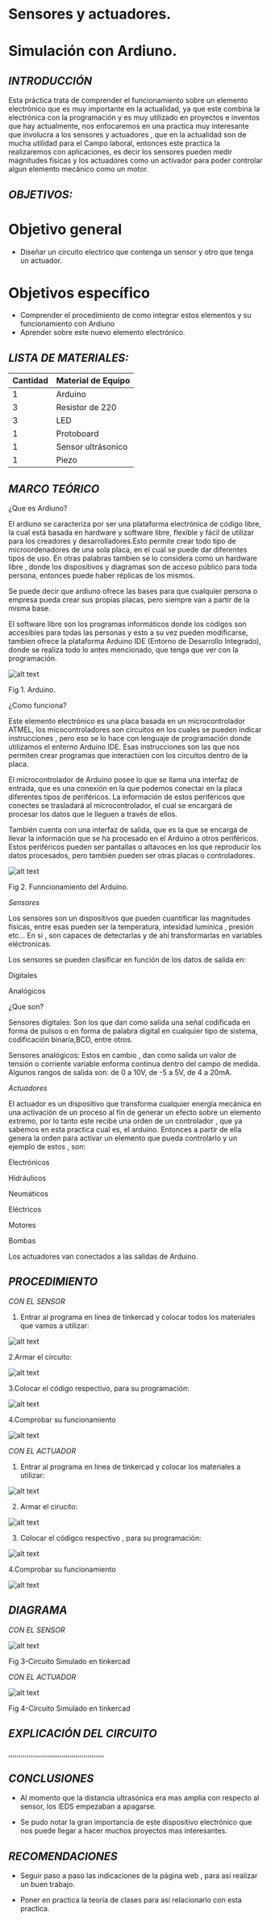 # Sensores y actuadores.
# Simulación con Ardiuno.
## *INTRODUCCIÓN*
Esta práctica trata de comprender el funcionamiento sobre un elemento electrónico que es muy importante en la actualidad, ya que este combina la electrónica con la programación y es muy utilizado en proyectos e inventos que hay actualmente, nos enfocaremos en una practica muy interesante que involucra a los sensores y actuadores , que en la actualidad son de mucha utilidad para el Campo laboral, entonces este practica la realizaremos con aplicaciones, es decir los sensores pueden medir magnitudes físicas  y los actuadores como un activador para poder controlar algun elemento mecánico como un motor.
## *OBJETIVOS:*

# Objetivo general
- Diseñar un circuito electrico que contenga un sensor y otro que tenga un actuador.

# Objetivos específico
- Comprender el procedimiento de como integrar estos elementos y su funcionamiento con Ardiuno
- Aprender sobre este nuevo elemento electrónico.

## *LISTA DE MATERIALES:*

| Cantidad | Material de Equipo |
| ------------- | ------------- |
| 1  | Arduino |
|  3 | Resistor de 220  |
|  3 | LED    |
| 1  | Protoboard      |
| 1  | Sensor ultrásonico| 
|1   | Piezo  |
## *MARCO TEÓRICO*
¿Que es Ardiuno?

El ardiuno se caracteriza por ser una plataforma electrónica de código libre, la cual está basada en hardware y software libre, flexible y fácil de utilizar para los creadores y desarrolladores.Esto permite crear todo tipo de microordenadores de una sola placa, en el cual se puede dar diferentes tipos de uso.
En otras palabras tambien se lo considera como un hardware libre , donde los dispositivos y diagramas son de acceso público para toda persona, entonces puede haber réplicas de los mismos.

Se puede decir que ardiuno ofrece las bases para que cualquier persona o empresa pueda crear sus propias placas, pero siempre van a partir de la misma base.

El software libre son los programas informáticos donde los códigos son accesibles para todas las personas y esto a su vez pueden modificarse, tambien ofrece la plataforma Arduino IDE (Entorno de Desarrollo Integrado), donde se realiza todo lo antes mencionado, que tenga que ver con la programación.


![alt text](https://github.com/Kevi7k/Trabajo-Extra/blob/master/im%C3%A1genes/arduino.jpg)

Fig 1. Arduino.


¿Como funciona?

Este elemento electrónico es una placa basada en un microcontrolador ATMEL, los micocontroladores son circuitos en los cuales se pueden indicar instrucciones , pero eso se lo hace con lenguaje de programación donde utilizamos el enterno Arduino IDE. Esas instrucciones son las que nos permiten crear programas que interactúen con los circuitos dentro de la placa.

El microcontrolador de Arduino posee lo que se llama una interfaz de entrada, que es una conexión en la que podemos conectar en la placa diferentes tipos de periféricos. La información de estos periféricos que conectes se trasladará al microcontrolador, el cual se encargará de procesar los datos que le lleguen a través de ellos.

También cuenta con una interfaz de salida, que es la que se encarga de llevar la información que se ha procesado en el Arduino a otros periféricos. Estos periféricos pueden ser pantallas o altavoces en los que reproducir los datos procesados, pero también pueden ser otras placas o controladores.

![alt text](https://github.com/Kevi7k/Trabajo-Extra/blob/master/im%C3%A1genes/como%20funciona.jpg)

Fig 2. Funncionamiento del Arduino.

*Sensores*

Los sensores son un dispositivos que pueden cuantificar las magnitudes físicas, entre esas pueden ser la temperatura, intesidad lumínica , presión etc...
En si , son capaces de detectarlas y de ahí transformarlas en  variables eléctronicas.


Los sensores se pueden clasificar en función de los datos de salida en:

Digitales

Analógicos

¿Que son?

Sensores digitales: Son los que dan como salida una señal codificada en forma de pulsos o en forma de palabra digital en cualquier tipo de sistema, codificación binaria,BCD, entre otros.

Sensores analógicos: Estos en cambio , dan como salida un  valor de tensión o corriente variable enforma continua dentro del campo de medida. Algunos rangos de salida son: 
de  0 a 10V, de -5 a 5V, de 4 a 20mA.

*Actuadores*

El actuador es un dispositivo que transforma cualquier energía mecánica en una activación de un proceso al fin de generar un efecto sobre un elemento extremo, por lo tanto este recibe una orden de un controlador , que ya sabemos en esta practica cual es, el arduino. Entonces a partir de ella genera la orden para activar un elemento que pueda controlarlo y un ejemplo de estos , son:

Electrónicos

Hidráulicos

Neumáticos

Eléctricos

Motores

Bombas

Los actuadores van conectados a las salidas de Arduino.


## *PROCEDIMIENTO*
*CON EL SENSOR*

1. Entrar al programa en linea de tinkercad y colocar todos los materiales que vamos a utilizar:

![alt text](https://github.com/Kevi7k/Trabajo-Extra/blob/master/im%C3%A1genes/Paso%201.png)

2.Armar el circuito:

![alt text](https://github.com/Kevi7k/Trabajo-Extra/blob/master/im%C3%A1genes/Paso%202.png)

3.Colocar el código respectivo, para su programación:

![alt text](https://github.com/Kevi7k/Trabajo-Extra/blob/master/im%C3%A1genes/Paso%203.png)

4.Comprobar su funcionamiento

![alt text](https://github.com/Kevi7k/Trabajo-Extra/blob/master/im%C3%A1genes/Paso%204.png)

*CON EL ACTUADOR*

1. Entrar al programa en linea de tinkercad y colocar los materiales a utilizar:

![alt text](https://github.com/Kevi7k/Trabajo-Extra/blob/master/im%C3%A1genes/paso%201.1.png)

2. Armar el cirucito:

![alt text](https://github.com/Kevi7k/Trabajo-Extra/blob/master/im%C3%A1genes/paso%202.1.png)

3. Colocar el códigco respectivo , para su programación:

![alt text](https://github.com/Kevi7k/Trabajo-Extra/blob/master/im%C3%A1genes/paso%203.1.png)

4.Comprobar su funcionamiento

![alt text](https://github.com/Kevi7k/Trabajo-Extra/blob/master/im%C3%A1genes/paso%204.1.png)



## *DIAGRAMA*
*CON EL SENSOR*

![alt text](https://github.com/Kevi7k/Trabajo-Extra/blob/master/im%C3%A1genes/diagrama..png)

Fig 3-Circuito Simulado en tinkercad

*CON EL ACTUADOR*

![alt text](https://github.com/Kevi7k/Trabajo-Extra/blob/master/im%C3%A1genes/diagrama%201.1.png)

Fig 4-Circuito Simulado en tinkercad


## *EXPLICACIÓN DEL CIRCUITO*

,,,,,,,,,,,,,,,,,,,,,,,,,,,,,,,,,,,,,,,,,,,,,,,

## *CONCLUSIONES*

- Al momento que la distancia ultrasónica era mas amplia con respecto al sensor, los lEDS empezaban a apagarse.

- Se pudo notar la gran importancia de este dispositivo electrónico que nos puede llegar a hacer muchos proyectos mas interesantes.

## *RECOMENDACIONES*
- Seguir paso a paso las indicaciones de la página web , para así realizar un buen trabajo.

- Poner en practica la teoría de clases para así relacionarlo con esta practica.
